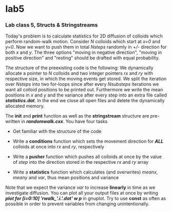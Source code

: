 # lab5
### Lab class 5, Structs &amp; Stringstreams 


Today's problem is to calculate statistics for 2D diffusion of colloids which perform random-walk motion. Consider *N* colloids which start at *x=0* and *y=0*. Now we want to push them in total *Nsteps* randomly in *+/-* direction for both *x* and *y*. The three options "moving in negative direction", "moving in positive direction" and "resting" should be drafted with equal probability.

The structure of the preexisting code is the following: We dynamically allocate a pointer to *N* colloids and two integer pointers *rx* and *ry* with respective size, in which the moving events get stored. We split the iteration over *Nsteps* into two for-loops since after every *Nsubsteps* iterations we want all colloid positions to be printed out. Furthermore we write the mean positions in *x* and *y* and the variance after every step into an extra file called ***statistics.dat***. In the end we close all open files and delete the dynamically allocated memory.

The **init** and **print** function as well as the **stringstream** structure are pre-written in ***randomwalk.cxx***. You have four tasks

 * Get familiar with the structure of the code

 * Write a **conditions** function which sets the movement direction for ***ALL*** colloids at once into *rx* and *ry*, respectively

 * Write a **pusher** function which pushes all colloids at once by the value of *step* into the direction stored in the respective *rx* and *ry* array

 * Write a **statistics** function which calculates (and overwrites) *meanx*, *meany* and *var*, thus mean positions and variance

Note that we expect the variance *var* to increase **linearly** in time as we investigate diffusion. You can plot all your output files at once by writing ***plot for [i=0:10] 'rwalk_'.i.'.dat' w p*** in gnuplot. Try to use **const** as often as possible in order to prevent variables from changing unintentionally.
